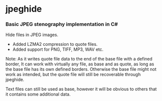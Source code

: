 # jpeghide
### Basic JPEG stenography implementation in C# 
Hide files in JPEG images.

- Added LZMA2 compression to quote files.
- Added support for PNG, TIFF, MP3, WAV etc.

Note:
As it writes quote file data to the end of the base file with a defined border,
It can work with virtually any file, as base and as quote, as long as the base file has its own defined borders.
Otherwise the base file might not work as intended, but the quote file will still be recoverable through jpeghide.

Text files can still be used as base, however it will be obvious to others that it contains some additional data.

